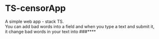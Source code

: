 # TS-censorApp

A simple web app - stack TS.
<br>You can add bad words into a field and when you type a text and submit it, it change bad words in your text into ###****
